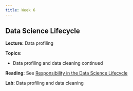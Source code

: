 ```yaml
---
title: Week 6
---
```


## Data Science Lifecycle

**Lecture:** Data profiling 

**Topics:** 
*   Data profiling and data cleaning continued

**Reading:** See [Responsibility in the Data Science Lifecycle](../../../assets/lifecycle_reader.pdf)

**Lab:** Data profiling and data cleaning
